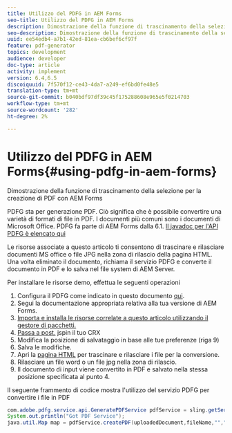 ```yaml
---
title: Utilizzo del PDFG in AEM Forms
seo-title: Utilizzo del PDFG in AEM Forms
description: Dimostrazione della funzione di trascinamento della selezione per la creazione di PDF con AEM Forms
seo-description: Dimostrazione della funzione di trascinamento della selezione per la creazione di PDF con AEM Forms
uuid: ee54edb4-a7b1-42ed-81ea-cb6bef6cf97f
feature: pdf-generator
topics: development
audience: developer
doc-type: article
activity: implement
version: 6.4,6.5
discoiquuid: 7f570f12-ce43-4da7-a249-ef6bd0fe48e5
translation-type: tm+mt
source-git-commit: b040bdf97df39c45f175288608e965e5f0214703
workflow-type: tm+mt
source-wordcount: '282'
ht-degree: 2%

---
```



# Utilizzo del PDFG in AEM Forms{#using-pdfg-in-aem-forms}

Dimostrazione della funzione di trascinamento della selezione per la creazione di PDF con AEM Forms

PDFG sta per generazione PDF. Ciò significa che è possibile convertire una varietà di formati di file in PDF. I documenti più comuni sono i documenti di Microsoft Office. PDFG fa parte di AEM Forms dalla 6.1.
[Il javadoc per l&#39;API PDFG è elencato qui](https://helpx.adobe.com/experience-manager/6-3/forms/using/aem-document-services-programmatically.html#PDFGeneratorService)

Le risorse associate a questo articolo ti consentono di trascinare e rilasciare documenti MS office o file JPG nella zona di rilascio della pagina HTML. Una volta eliminato il documento, richiama il servizio PDFG e converte il documento in PDF e lo salva nel file system di AEM Server.

Per installare le risorse demo, effettua le seguenti operazioni

1. Configura il PDFG come indicato in questo documento [qui](https://helpx.adobe.com/it/experience-manager/6-4/forms/using/install-configure-pdf-generator.html).
1. Segui la documentazione appropriata relativa alla tua versione di AEM Forms.
1. [Importa e installa le risorse correlate a questo articolo utilizzando il gestore di pacchetti.](assets/createpdfgdemov2.zip)
1. [Passa a post.](http://localhost:4502/apps/AemFormsSamples/components/createPDF/POST.jsp) jspin il tuo CRX
1. Modifica la posizione di salvataggio in base alle tue preferenze (riga 9)
1. Salva le modifiche.
1. Apri la [ pagina HTML](http://localhost:4502/content/DocumentServices/CreatePDFG.html) per trascinare e rilasciare i file per la conversione.
1. Rilasciare un file word o un file jpg nella zona di rilascio.
1. Il documento di input viene convertito in PDF e salvato nella stessa posizione specificata al punto 4.

Il seguente frammento di codice mostra l&#39;utilizzo del servizio PDFG per convertire i file in PDF

```java
com.adobe.pdfg.service.api.GeneratePDFService pdfService = sling.getService(com.adobe.pdfg.service.api.GeneratePDFService.class);
System.out.println("Got PDF Service");
java.util.Map map = pdfService.createPDF(uploadedDocument,fileName,"","Standard","No Security", null, null);
```

